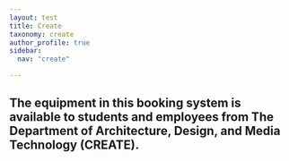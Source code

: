 ```yaml
---
layout: test
title: Create
taxonomy: create
author_profile: true
sidebar:
  nav: "create"

---
```

## The equipment in this booking system is available to students and employees from The Department of Architecture, Design, and Media Technology (CREATE).
